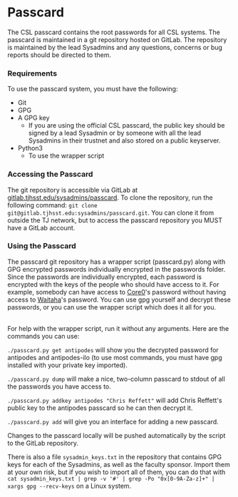 # Passcard

The CSL passcard contains the root passwords for all CSL systems. The passcard is maintained in a git repository hosted on GitLab. The repository is maintained by the lead Sysadmins and any questions, concerns or bug reports should be directed to them.

### Requirements

To use the passcard system, you must have the following:

* &#x20;Git
* &#x20;GPG
* &#x20;A GPG key
  * &#x20;If you are using the official CSL passcard, the public key should be signed by a lead Sysadmin or by someone with all the lead Sysadmins in their trustnet and also stored on a public keyserver.
* &#x20;Python3
  * &#x20;To use the wrapper script

### Accessing the Passcard

The git repository is accessible via GitLab at [gitlab.tjhsst.edu/sysadmins/passcard](https://gitlab.tjhsst.edu/sysadmins/passcard). To clone the repository, run the following command: `git clone git@gitlab.tjhsst.edu:sysadmins/passcard.git`. You can clone it from outside the TJ network, but to access the passcard repository you MUST have a GitLab account.

### Using the Passcard

The passcard git repository has a wrapper script (passcard.py) along with GPG encrypted passwords individually encrypted in the passwords folder. Since the passwords are individually encrypted, each password is encrypted with the keys of the people who should have access to it. For example, somebody can have access to [Core0](../../../machines/switches/core0.md)'s password without having access to [Waitaha](../../../machines/ceph/waitaha.md)'s password. You can use gpg yourself and decrypt these passwords, or you can use the wrapper script which does it all for you.

\
&#x20;For help with the wrapper script, run it without any arguments. Here are the commands you can use:

`./passcard.py get antipodes` will show you the decrypted password for antipodes and antipodes-ilo (to use most commands, you must have gpg installed with your private key imported).

`./passcard.py dump` will make a nice, two-column passcard to stdout of all the passwords you have access to.

`./passcard.py addkey antipodes "Chris Reffett"` will add Chris Reffett's public key to the antipodes passcard so he can then decrypt it.

`./passcard.py add` will give you an interface for adding a new passcard.

Changes to the passcard locally will be pushed automatically by the script to the GitLab repository.

There is also a file `sysadmin_keys.txt` in the repository that contains GPG keys for each of the Sysadmins, as well as the faculty sponsor. Import them at your own risk, but if you wish to import all of them, you can do that with `cat sysadmin_keys.txt | grep -v '#' | grep -Po "0x[0-9A-Za-z]+" | xargs gpg --recv-keys` on a Linux system.
